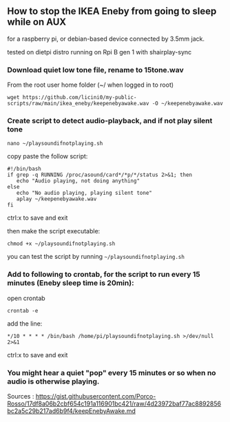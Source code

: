## How to stop the IKEA Eneby from going to sleep while on AUX
for a raspberry pi, or debian-based device connected by 3.5mm jack.

tested on dietpi distro running on Rpi B gen 1 with shairplay-sync

### Download quiet low tone file, rename to 15tone.wav

From the root user home folder (~/ when logged in to root)

`wget https://github.com/licini0/my-public-scripts/raw/main/ikea_eneby/keepenebyawake.wav -O ~/keepenebyawake.wav`

### Create script to detect audio-playback, and if not play silent tone

`nano ~/playsoundifnotplaying.sh`

copy paste the follow script:

```
#!/bin/bash
if grep -q RUNNING /proc/asound/card*/*p/*/status 2>&1; then
   echo "Audio playing, not doing anything"
else
   echo "No audio playing, playing silent tone"
   aplay ~/keepenebyawake.wav
fi
```

ctrl:x to save and exit

then make the script executable:

`chmod +x ~/playsoundifnotplaying.sh`

you can test the script by running `~/playsoundifnotplaying.sh` 

### Add to following to crontab, for the script to run every 15 minutes (Eneby sleep time is 20min):

open crontab

`crontab -e`

add the line:

`*/10 * * * * /bin/bash /home/pi/playsoundifnotplaying.sh >/dev/null 2>&1`

ctrl:x to save and exit

### You might hear a quiet "pop" every 15 minutes or so when no audio is otherwise playing.



Sources :
https://gist.githubusercontent.com/Porco-Rosso/17df8a06b2cbf654c191a116901bc421/raw/4d23972baf77ac8892856bc2a5c29b217ad6b9f4/keepEnebyAwake.md

